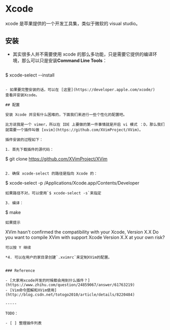 # Xcode

xcode 是苹果提供的一个开发工具集，类似于微软的 visual studio。

## 安装

- 其实很多人并不需要使用 xcode 的那么多功能，只是需要它提供的编译环境，那么可以只是安装**Command Line Tools**：

  ```
$ xcode-select --install
  ```

- 如果要完整安装的话，可以在 [这里](https://developer.apple.com/xcode/)
查看并安装Xcode。

## 配置

安装 Xcode 并没有什么困难的，下面我们来进行一些个性化的配置吧。

比方说我是一个 vimer，所以在 IDE 上要做的第一件事情就是开启 vi 模式 ：D，那么我们就需要一个插件叫做 [xvim](https://github.com/XVimProject/XVim)。

插件安装的过程如下：

1. 首先下载插件的源代码：
```
$ git clone https://github.com/XVimProject/XVim
```

2. 确保 xcode-select 的路径是指向 Xcode 的：
```
$ xcode-select -p
/Applications/Xcode.app/Contents/Developer
```
如果路径不对，可以使用`$ xcode-select -s`来指定

3. 编译：
```
$ make
```
如果提示
```
XVim hasn't confirmed the compatibility with your Xcode, Version X.X
Do you want to compile XVim with support Xcode Version X.X at your own risk? 
```
可以按 Y 继续

*4. 可以在用户的家目录创建`.xvimrc`来定制XVim的配置。


### Reference

- [大家用xcode开发的时候都会用到什么插件？](https://www.zhihu.com/question/24859067/answer/61763219)
- [Vim命令图解和XVim使用](http://blog.csdn.net/totogo2010/article/details/8220484)

-----

TODO：

- [ ] 整理插件列表


